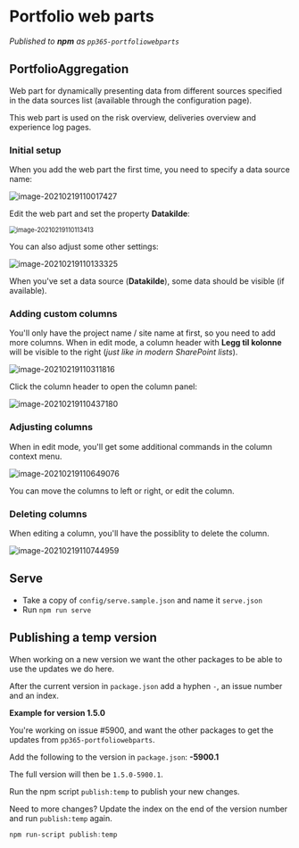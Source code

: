 # Portfolio web parts

_Published to **npm** as `pp365-portfoliowebparts`_

## PortfolioAggregation

Web part for dynamically presenting data from different sources specified in the data sources list (available through the configuration page).

This web part is used on the risk overview, deliveries overview and experience log pages.

### Initial setup

When you add the web part the first time, you need to specify a data source name:

![image-20210219110017427](assets/image-20210219110017427.png)


Edit the web part and set the property **Datakilde**:

<img src="assets/image-20210219110113413.png" alt="image-20210219110113413" style="zoom:80%;" />


You can also adjust some other settings:

![image-20210219110133325](assets/image-20210219110133325.png)



When you've set a data source (**Datakilde**), some data should be visible (if available).

### Adding custom columns

You'll only have the project name / site name at first, so you need to add more columns. When in edit mode, a column header with **Legg til kolonne** will be visible to the right (_just like in modern SharePoint lists_).

![image-20210219110311816](assets/image-20210219110311816.png)



Click the column header to open the column panel:


![image-20210219110437180](assets/image-20210219110437180.png)



### Adjusting columns

When in edit mode, you'll get some additional commands in the column context menu.

![image-20210219110649076](assets/image-20210219110649076.png)


You can move the columns to left or right, or edit the column.

### Deleting columns

When editing a column, you'll have the possiblity to delete the column.

![image-20210219110744959](assets/image-20210219110744959.png)

## Serve

- Take a copy of `config/serve.sample.json` and name it `serve.json`
- Run `npm run serve`

## Publishing a temp version
When working on a new version we want the other packages to be able to use the updates we do here.

After the current version in `package.json` add a hyphen `-`, an issue number and an index.


**Example for version 1.5.0**

You're working on issue #5900, and want the other packages to get the updates from `pp365-portfoliowebparts`.

Add the following to the version in `package.json`: **-5900.1**

The full version will then be `1.5.0-5900.1`.

Run the npm script `publish:temp` to publish your new changes.

Need to more changes? Update the index on the end of the version number and run `publish:temp` again.

```powershell
npm run-script publish:temp
```
